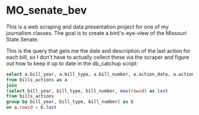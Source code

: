 MO_senate_bev
=============

This is a web scraping and data presentation project for one of my journalism classes. The goal is to create a bird's-eye-view of the Missouri State Senate.

This is the query that gets me the date and description of the last action for each bill, so I don't have to actually collect these via the scraper and figure out how to keep it up to date in the db_catchup script:
```sql
select a.bill_year, a.bill_type, a.bill_number, a.action_date, a.action_desc
from bills_actions as a
join 
(select bill_year, bill_type, bill_number, max(rowid) as last
from bills_actions
group by bill_year, bill_type, bill_number) as b
on a.rowid = b.last
```
